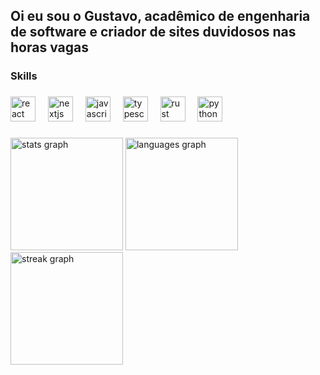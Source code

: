 <h2 align="left">Oi eu sou o Gustavo, acadêmico de engenharia de software e criador de sites duvidosos nas horas vagas</h2>

###

<h3 align="left">Skills</h3>

###

<div align="left">
  <img src="https://cdn.jsdelivr.net/gh/devicons/devicon/icons/react/react-original.svg" height="40" alt="react logo"  />
  <img width="12" />
  <img src="https://cdn.jsdelivr.net/gh/devicons/devicon/icons/nextjs/nextjs-original.svg" height="40" alt="nextjs logo"  />
  <img width="12" />
  <img src="https://cdn.jsdelivr.net/gh/devicons/devicon/icons/javascript/javascript-original.svg" height="40" alt="javascript logo"  />
  <img width="12" />
  <img src="https://cdn.jsdelivr.net/gh/devicons/devicon/icons/typescript/typescript-original.svg" height="40" alt="typescript logo"  />
  <img width="12" />
  <img src="https://cdn.jsdelivr.net/gh/devicons/devicon/icons/rust/rust-original.svg" height="40" alt="rust logo"  />
  <img width="12" />
  <img src="https://cdn.jsdelivr.net/gh/devicons/devicon/icons/python/python-original.svg" height="40" alt="python logo"  />
</div>

###

<div align="left">
  <img src="https://github-readme-stats.vercel.app/api?username=GusMonMo&hide_title=false&hide_rank=false&show_icons=true&include_all_commits=true&count_private=true&disable_animations=false&theme=blue-green&locale=en&hide_border=false&order=1&custom_title=Stats" height="180" alt="stats graph"  />
  <img src="https://github-readme-stats.vercel.app/api/top-langs?username=GusMonMo&locale=en&hide_title=true&layout=compact&card_width=320&langs_count=2&theme=blue-green&hide_border=true&order=2" height="180" alt="languages graph"  />
  <img src="https://streak-stats.demolab.com?user=GusMonMo&locale=en&mode=daily&theme=blue-green&hide_border=false&border_radius=30&order=3" height="180" alt="streak graph"  />
</div>

###
